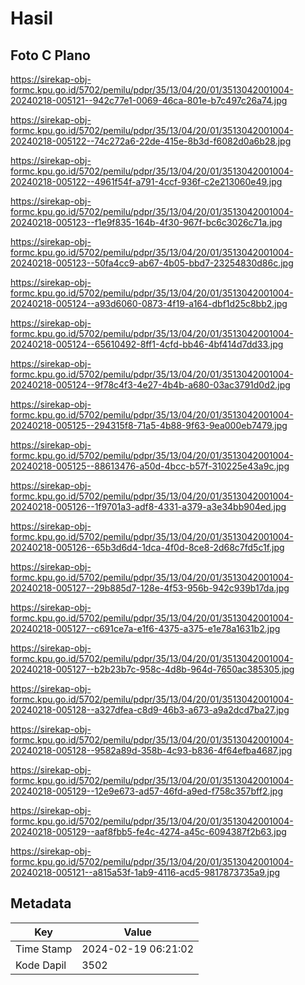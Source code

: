 # Hasil

## Foto C Plano

https://sirekap-obj-formc.kpu.go.id/5702/pemilu/pdpr/35/13/04/20/01/3513042001004-20240218-005121--942c77e1-0069-46ca-801e-b7c497c26a74.jpg

https://sirekap-obj-formc.kpu.go.id/5702/pemilu/pdpr/35/13/04/20/01/3513042001004-20240218-005122--74c272a6-22de-415e-8b3d-f6082d0a6b28.jpg

https://sirekap-obj-formc.kpu.go.id/5702/pemilu/pdpr/35/13/04/20/01/3513042001004-20240218-005122--4961f54f-a791-4ccf-936f-c2e213060e49.jpg

https://sirekap-obj-formc.kpu.go.id/5702/pemilu/pdpr/35/13/04/20/01/3513042001004-20240218-005123--f1e9f835-164b-4f30-967f-bc6c3026c71a.jpg

https://sirekap-obj-formc.kpu.go.id/5702/pemilu/pdpr/35/13/04/20/01/3513042001004-20240218-005123--50fa4cc9-ab67-4b05-bbd7-23254830d86c.jpg

https://sirekap-obj-formc.kpu.go.id/5702/pemilu/pdpr/35/13/04/20/01/3513042001004-20240218-005124--a93d6060-0873-4f19-a164-dbf1d25c8bb2.jpg

https://sirekap-obj-formc.kpu.go.id/5702/pemilu/pdpr/35/13/04/20/01/3513042001004-20240218-005124--65610492-8ff1-4cfd-bb46-4bf414d7dd33.jpg

https://sirekap-obj-formc.kpu.go.id/5702/pemilu/pdpr/35/13/04/20/01/3513042001004-20240218-005124--9f78c4f3-4e27-4b4b-a680-03ac3791d0d2.jpg

https://sirekap-obj-formc.kpu.go.id/5702/pemilu/pdpr/35/13/04/20/01/3513042001004-20240218-005125--294315f8-71a5-4b88-9f63-9ea000eb7479.jpg

https://sirekap-obj-formc.kpu.go.id/5702/pemilu/pdpr/35/13/04/20/01/3513042001004-20240218-005125--88613476-a50d-4bcc-b57f-310225e43a9c.jpg

https://sirekap-obj-formc.kpu.go.id/5702/pemilu/pdpr/35/13/04/20/01/3513042001004-20240218-005126--1f9701a3-adf8-4331-a379-a3e34bb904ed.jpg

https://sirekap-obj-formc.kpu.go.id/5702/pemilu/pdpr/35/13/04/20/01/3513042001004-20240218-005126--65b3d6d4-1dca-4f0d-8ce8-2d68c7fd5c1f.jpg

https://sirekap-obj-formc.kpu.go.id/5702/pemilu/pdpr/35/13/04/20/01/3513042001004-20240218-005127--29b885d7-128e-4f53-956b-942c939b17da.jpg

https://sirekap-obj-formc.kpu.go.id/5702/pemilu/pdpr/35/13/04/20/01/3513042001004-20240218-005127--c691ce7a-e1f6-4375-a375-e1e78a1631b2.jpg

https://sirekap-obj-formc.kpu.go.id/5702/pemilu/pdpr/35/13/04/20/01/3513042001004-20240218-005127--b2b23b7c-958c-4d8b-964d-7650ac385305.jpg

https://sirekap-obj-formc.kpu.go.id/5702/pemilu/pdpr/35/13/04/20/01/3513042001004-20240218-005128--a327dfea-c8d9-46b3-a673-a9a2dcd7ba27.jpg

https://sirekap-obj-formc.kpu.go.id/5702/pemilu/pdpr/35/13/04/20/01/3513042001004-20240218-005128--9582a89d-358b-4c93-b836-4f64efba4687.jpg

https://sirekap-obj-formc.kpu.go.id/5702/pemilu/pdpr/35/13/04/20/01/3513042001004-20240218-005129--12e9e673-ad57-46fd-a9ed-f758c357bff2.jpg

https://sirekap-obj-formc.kpu.go.id/5702/pemilu/pdpr/35/13/04/20/01/3513042001004-20240218-005129--aaf8fbb5-fe4c-4274-a45c-6094387f2b63.jpg

https://sirekap-obj-formc.kpu.go.id/5702/pemilu/pdpr/35/13/04/20/01/3513042001004-20240218-005121--a815a53f-1ab9-4116-acd5-9817873735a9.jpg


## Metadata

| Key        | Value               |
| ---------- | ------------------- |
| Time Stamp | 2024-02-19 06:21:02 |
| Kode Dapil | 3502                |



